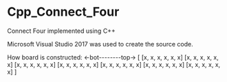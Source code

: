 # Cpp_Connect_Four
Connect Four implemented using C++

Microsoft Visual Studio 2017 was used to create the source code.

How board is constructed:
<-bot--------top->
[
[x, x, x, x, x, x]
[x, x, x, x, x, x]
[x, x, x, x, x, x]
[x, x, x, x, x, x]
[x, x, x, x, x, x]
[x, x, x, x, x, x]
[x, x, x, x, x, x]
]
